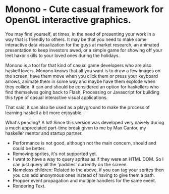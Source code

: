 # Monono - Cute casual framework for OpenGL interactive graphics.

You may find yourself, at times, in the need of presenting your work in
a way that is friendly to others. It may be that you need to make some
interactive data visualization for the guys at market research,
an animated presentation to keep investors awed, or a simple game for
showing off your leet haxor skills to your loved ones during the holidays.

Monono is a tool for that kind of casual game developers who are also
haskell lovers. Monono knows that all you want is to draw a few images
on the screen, have them move when you click them or press your keyboard
arrows, animate them in some way and maybe have them explode when they collide.
It can and should be considered an option for haskellers who find
themselves going back to Flash, Processing or Javascript for building
this type of casual interactive visual applications.

That said, it can also be used as a playground to make the process of learning
haskell a bit more enjoyable.

What's pending? A lot! Since this version was developed very naively during a much
appreciated part-time break given to me by Max Cantor, my haskeller mentor
and startup partner.

* Performance is not good, although not the main concern, should and could be better.
* Removing sprites, it's not supported yet.
* I want to have a way to query sprites as if they were an HTML DOM.
  So I can just query all the 'paddles' currently on the screen.
* Nameless children: Related to the above, if you can tag your sprites then you can add
  anonymous ones instead of having to give them a path.
* Propper event propagation and multiple handlers for the same event.
* Rendering Text.
